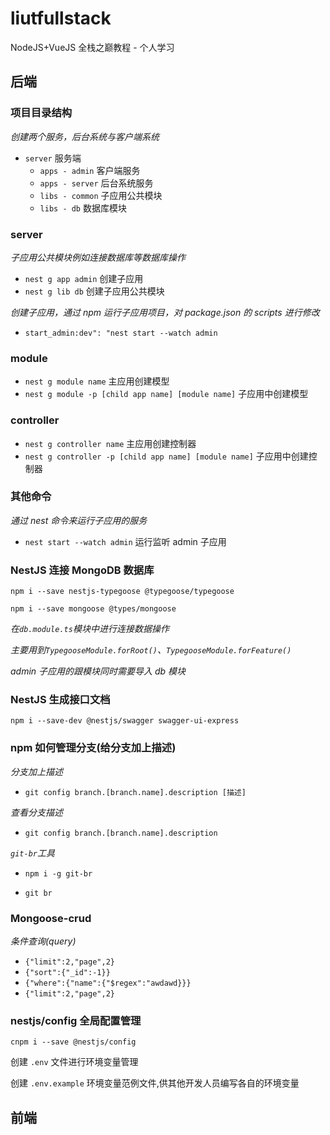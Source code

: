 # liutfullstack

NodeJS+VueJS 全栈之巅教程 - 个人学习

## 后端

### 项目目录结构

_创建两个服务，后台系统与客户端系统_

- `server` 服务端
  - `apps - admin` 客户端服务
  - `apps - server` 后台系统服务
  - `libs - common` 子应用公共模块
  - `libs - db` 数据库模块

### server

_子应用公共模块例如连接数据库等数据库操作_

- `nest g app admin` 创建子应用
- `nest g lib db` 创建子应用公共模块

_创建子应用，通过 npm 运行子应用项目，对 package.json 的 scripts 进行修改_

- `start_admin:dev": "nest start --watch admin`

### module

- `nest g module name` 主应用创建模型
- `nest g module -p [child app name] [module name]` 子应用中创建模型

### controller

- `nest g controller name` 主应用创建控制器
- `nest g controller -p [child app name] [module name]` 子应用中创建控制器

### 其他命令

_通过 nest 命令来运行子应用的服务_

- `nest start --watch admin` 运行监听 admin 子应用

### NestJS 连接 MongoDB 数据库

`npm i --save nestjs-typegoose @typegoose/typegoose`

`npm i --save mongoose @types/mongoose`

_在`db.module.ts`模块中进行连接数据操作_

_主要用到`TypegooseModule.forRoot()`、`TypegooseModule.forFeature()`_

_admin 子应用的跟模块同时需要导入 db 模块_

### NestJS 生成接口文档

`npm i --save-dev @nestjs/swagger swagger-ui-express`

### npm 如何管理分支(给分支加上描述)

_分支加上描述_

- `git config branch.[branch.name].description [描述]`

_查看分支描述_

- `git config branch.[branch.name].description`

_`git-br`工具_

- `npm i -g git-br`

- `git br`

### Mongoose-crud

_条件查询(query)_

- `{"limit":2,"page",2}`
- `{"sort":{"_id":-1}}`
- `{"where":{"name":{"$regex":"awdawd}}}`
- `{"limit":2,"page",2}`

### nestjs/config 全局配置管理

`cnpm i --save @nestjs/config`

创建 `.env` 文件进行环境变量管理

创建 `.env.example` 环境变量范例文件,供其他开发人员编写各自的环境变量

## 前端

